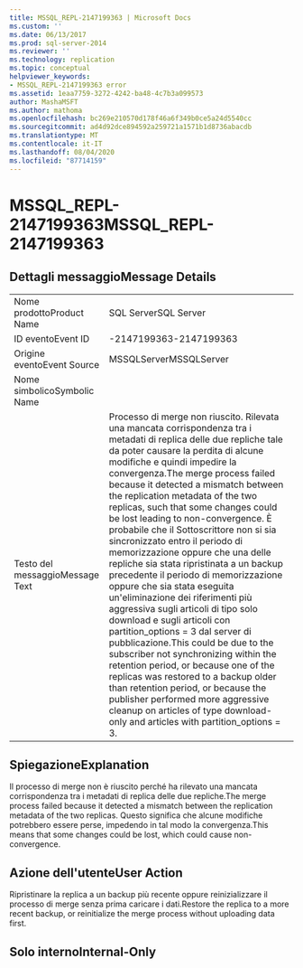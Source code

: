 ```yaml
---
title: MSSQL_REPL-2147199363 | Microsoft Docs
ms.custom: ''
ms.date: 06/13/2017
ms.prod: sql-server-2014
ms.reviewer: ''
ms.technology: replication
ms.topic: conceptual
helpviewer_keywords:
- MSSQL_REPL-2147199363 error
ms.assetid: 1eaa7759-3272-4242-ba48-4c7b3a099573
author: MashaMSFT
ms.author: mathoma
ms.openlocfilehash: bc269e210570d178f46a6f349b0ce5a24d5540cc
ms.sourcegitcommit: ad4d92dce894592a259721a1571b1d8736abacdb
ms.translationtype: MT
ms.contentlocale: it-IT
ms.lasthandoff: 08/04/2020
ms.locfileid: "87714159"
---
```

# <a name="mssql_repl-2147199363"></a><span data-ttu-id="adf46-102">MSSQL_REPL-2147199363</span><span class="sxs-lookup"><span data-stu-id="adf46-102">MSSQL_REPL-2147199363</span></span>
    
## <a name="message-details"></a><span data-ttu-id="adf46-103">Dettagli messaggio</span><span class="sxs-lookup"><span data-stu-id="adf46-103">Message Details</span></span>  
  
|||  
|-|-|  
|<span data-ttu-id="adf46-104">Nome prodotto</span><span class="sxs-lookup"><span data-stu-id="adf46-104">Product Name</span></span>|<span data-ttu-id="adf46-105">SQL Server</span><span class="sxs-lookup"><span data-stu-id="adf46-105">SQL Server</span></span>|  
|<span data-ttu-id="adf46-106">ID evento</span><span class="sxs-lookup"><span data-stu-id="adf46-106">Event ID</span></span>|<span data-ttu-id="adf46-107">-2147199363</span><span class="sxs-lookup"><span data-stu-id="adf46-107">-2147199363</span></span>|  
|<span data-ttu-id="adf46-108">Origine evento</span><span class="sxs-lookup"><span data-stu-id="adf46-108">Event Source</span></span>|<span data-ttu-id="adf46-109">MSSQLServer</span><span class="sxs-lookup"><span data-stu-id="adf46-109">MSSQLServer</span></span>|  
|<span data-ttu-id="adf46-110">Nome simbolico</span><span class="sxs-lookup"><span data-stu-id="adf46-110">Symbolic Name</span></span>||  
|<span data-ttu-id="adf46-111">Testo del messaggio</span><span class="sxs-lookup"><span data-stu-id="adf46-111">Message Text</span></span>|<span data-ttu-id="adf46-112">Processo di merge non riuscito. Rilevata una mancata corrispondenza tra i metadati di replica delle due repliche tale da poter causare la perdita di alcune modifiche e quindi impedire la convergenza.</span><span class="sxs-lookup"><span data-stu-id="adf46-112">The merge process failed because it detected a mismatch between the replication metadata of the two replicas, such that some changes could be lost leading to non-convergence.</span></span> <span data-ttu-id="adf46-113">È probabile che il Sottoscrittore non si sia sincronizzato entro il periodo di memorizzazione oppure che una delle repliche sia stata ripristinata a un backup precedente il periodo di memorizzazione oppure che sia stata eseguita un'eliminazione dei riferimenti più aggressiva sugli articoli di tipo solo download e sugli articoli con partition_options = 3 dal server di pubblicazione.</span><span class="sxs-lookup"><span data-stu-id="adf46-113">This could be due to the subscriber not synchronizing within the retention period, or because one of the replicas was restored to a backup older than retention period, or because the publisher performed more aggressive cleanup on articles of type download-only and articles with partition_options = 3.</span></span>|  
  
## <a name="explanation"></a><span data-ttu-id="adf46-114">Spiegazione</span><span class="sxs-lookup"><span data-stu-id="adf46-114">Explanation</span></span>  
 <span data-ttu-id="adf46-115">Il processo di merge non è riuscito perché ha rilevato una mancata corrispondenza tra i metadati di replica delle due repliche.</span><span class="sxs-lookup"><span data-stu-id="adf46-115">The merge process failed because it detected a mismatch between the replication metadata of the two replicas.</span></span> <span data-ttu-id="adf46-116">Questo significa che alcune modifiche potrebbero essere perse, impedendo in tal modo la convergenza.</span><span class="sxs-lookup"><span data-stu-id="adf46-116">This means that some changes could be lost, which could cause non-convergence.</span></span>  
  
## <a name="user-action"></a><span data-ttu-id="adf46-117">Azione dell'utente</span><span class="sxs-lookup"><span data-stu-id="adf46-117">User Action</span></span>  
 <span data-ttu-id="adf46-118">Ripristinare la replica a un backup più recente oppure reinizializzare il processo di merge senza prima caricare i dati.</span><span class="sxs-lookup"><span data-stu-id="adf46-118">Restore the replica to a more recent backup, or reinitialize the merge process without uploading data first.</span></span>  
  
## <a name="internal-only"></a><span data-ttu-id="adf46-119">Solo interno</span><span class="sxs-lookup"><span data-stu-id="adf46-119">Internal-Only</span></span>  
  
